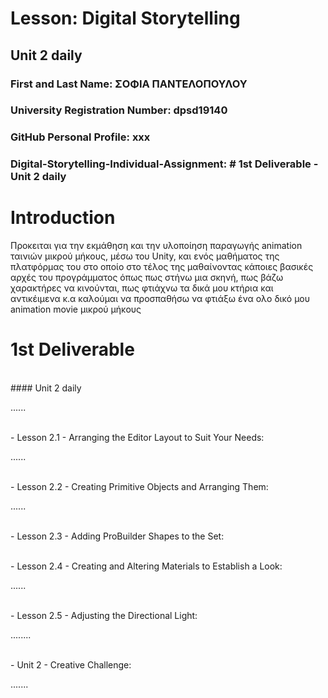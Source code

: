 
# Lesson: Digital Storytelling

## Unit 2 daily

### First and Last Name: ΣΟΦΙΑ ΠΑΝΤΕΛΟΠΟΥΛΟΥ
### University Registration Number: dpsd19140
### GitHub Personal Profile: xxx
### Digital-Storytelling-Individual-Assignment: # 1st Deliverable - Unit 2 daily

# Introduction
<p> Προκειται για την εκμάθηση και την υλοποίηση παραγωγής animation ταινιών μικρού μήκους,
μέσω του Unity, και ενός μαθήματος της πλατφόρμας του στο οποίο στο τέλος της μαθαίνοντας κάποιες βασικές αρχές του προγράμματος όπως πως στήνω μια σκηνή, πως βάζω χαρακτήρες να κινούνται, πως φτιάχνω τα δικά μου κτήρια και αντικέιμενα κ.α καλούμαι να προσπαθήσω να φτιάξω ένα ολο δικό μου animation movie μικρού μήκους </p>


# 1st Deliverable
<br>
#### Unit 2 daily
<p>......</p>
<br>
 - Lesson 2.1 - Arranging the Editor Layout to Suit Your Needs: 
 <p>......</p>
 
 <br>
 - Lesson 2.2 - Creating Primitive Objects and Arranging Them:
 <p>......</p>
 
 <br>
 - Lesson 2.3 - Adding ProBuilder Shapes to the Set:
 <p></p>
 
 <br>
 - Lesson 2.4 - Creating and Altering Materials to Establish a Look:
 <p>......</p>
 
 <br>
 - Lesson 2.5 - Adjusting the Directional Light: 
 <p>........</p>
 
 <br>
 - Unit 2 - Creative Challenge:
 <p>.......</p>
 <br>



